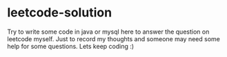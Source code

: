# leetcode-solution
Try to write some code in java or mysql here to answer the question on leetcode myself.
Just to record my thoughts and someone may need some help for some questions.
Lets keep coding :)
